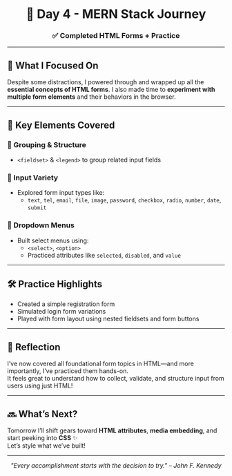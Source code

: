 <h1 align="center">📅 Day 4 - MERN Stack Journey</h1>
<h3 align="center">✅ Completed HTML Forms + Practice</h3>

---

## 🔁 What I Focused On

Despite some distractions, I powered through and wrapped up all the **essential concepts of HTML forms**. I also made time to **experiment with multiple form elements** and their behaviors in the browser.

---

## 🧠 Key Elements Covered

### 🔸 Grouping & Structure
- `<fieldset>` & `<legend>` to group related input fields

### 🔸 Input Variety
- Explored form input types like:
  - `text`, `tel`, `email`, `file`, `image`, `password`, `checkbox`, `radio`, `number`, `date`, `submit`

### 🔸 Dropdown Menus
- Built select menus using:
  - `<select>`, `<option>`  
  - Practiced attributes like `selected`, `disabled`, and `value`

---

## 🛠️ Practice Highlights

- Created a simple registration form
- Simulated login form variations
- Played with form layout using nested fieldsets and form buttons

---

## 🎯 Reflection

I’ve now covered all foundational form topics in HTML—and more importantly, I’ve practiced them hands-on.  
It feels great to understand how to collect, validate, and structure input from users using just HTML!

---

## 🔜 What’s Next?

Tomorrow I’ll shift gears toward **HTML attributes**, **media embedding**, and start peeking into **CSS** ✨  
Let’s style what we’ve built!

---

<p align="center"><em>"Every accomplishment starts with the decision to try." – John F. Kennedy</em></p>
